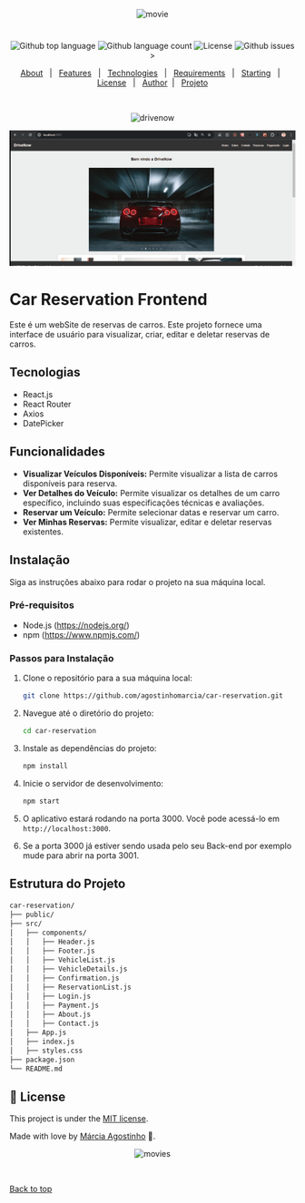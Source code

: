 <p align="center">
   <img src="https://media.giphy.com/media/v1.Y2lkPTc5MGI3NjExd3BwOXhjYXphcGswNjFrcGlqZXp2dmxmZTM4dzZhbGdzcjMzZmZwbiZlcD12MV9zdGlja2Vyc19zZWFyY2gmY3Q9cw/7cYoERt3yza1A1iV0q/giphy.gif" alt="movie" width="280"/>
</p>

<h1 align="center"></h1>

<p align="center">
  <img alt="Github top language" src="https://img.shields.io/github/languages/top/agostinhomarcia/car-reservation?color=334598">

  <img alt="Github language count" src="https://img.shields.io/github/languages/count/agostinhomarcia/car-reservation?color=334598">

  <img alt="License" src="https://img.shields.io/github/license/agostinhomarcia/car-reservation?color=334598">

   <img alt="Github issues" src="https://img.shields.io/github/issues/agostinhomarcia/car-reservation?color=334598" />
>

</p>

<p align="center">
  <a href="#dart-about">About</a> &#xa0; | &#xa0; 
  <a href="#sparkles-features">Features</a> &#xa0; | &#xa0;
  <a href="#rocket-technologies">Technologies</a> &#xa0; | &#xa0;
  <a href="#white_check_mark-requirements">Requirements</a> &#xa0; | &#xa0;
  <a href="#checkered_flag-starting">Starting</a> &#xa0; | &#xa0;
  <a href="#memo-license">License</a> &#xa0; | &#xa0;
  <a href="https://github.com/agostinhomarcia" target="_blank">Author</a>&#xa0; | &#xa0
  <a href="#" target="_blank" rel="noopener noreferrer">Projeto</a>
</p>

<br>

<p align="center">
  <img src="/public/intro.gif" alt="drivenow" />
  
</p>

<p align="center">
  <img src="/public/reserve.gif" alt="drivenow" />
  
</p>

# Car Reservation Frontend

Este é um webSite de reservas de carros. Este projeto fornece uma interface de usuário para visualizar, criar, editar e deletar reservas de carros.

## Tecnologias

- React.js
- React Router
- Axios
- DatePicker

## Funcionalidades

- **Visualizar Veículos Disponíveis:** Permite visualizar a lista de carros disponíveis para reserva.
- **Ver Detalhes do Veículo:** Permite visualizar os detalhes de um carro específico, incluindo suas especificações técnicas e avaliações.
- **Reservar um Veículo:** Permite selecionar datas e reservar um carro.
- **Ver Minhas Reservas:** Permite visualizar, editar e deletar reservas existentes.

## Instalação

Siga as instruções abaixo para rodar o projeto na sua máquina local.

### Pré-requisitos

- Node.js (https://nodejs.org/)
- npm (https://www.npmjs.com/)

### Passos para Instalação

1. Clone o repositório para a sua máquina local:

   ```bash
   git clone https://github.com/agostinhomarcia/car-reservation.git
   ```

2. Navegue até o diretório do projeto:

   ```bash
   cd car-reservation
   ```

3. Instale as dependências do projeto:

   ```bash
   npm install
   ```

4. Inicie o servidor de desenvolvimento:

   ```bash
   npm start
   ```

5. O aplicativo estará rodando na porta 3000. Você pode acessá-lo em `http://localhost:3000`.

6. Se a porta 3000 já estiver sendo usada pelo seu Back-end por exemplo mude para abrir na porta 3001.

## Estrutura do Projeto

```plaintext
car-reservation/
├── public/
├── src/
│   ├── components/
│   │   ├── Header.js
│   │   ├── Footer.js
│   │   ├── VehicleList.js
│   │   ├── VehicleDetails.js
│   │   ├── Confirmation.js
│   │   ├── ReservationList.js
│   │   ├── Login.js
│   │   ├── Payment.js
│   │   ├── About.js
│   │   ├── Contact.js
│   ├── App.js
│   ├── index.js
│   ├── styles.css
├── package.json
└── README.md
```

## :memo: License

This project is under the [MIT license](./License).

Made with love by [Márcia Agostinho](https://github.com/agostinhomarcia) 🚀.

<p align="center">
   <img src="https://media.giphy.com/media/ifM99v5HzxZNlUyJEb/giphy.gif?cid=790b761152i9hs135j1u525e4123yjidop5h8bs94kkqgiqj&ep=v1_stickers_search&rid=giphy.gif&ct=s" alt="movies" width="230"/>
</p>

&#xa0;

<a href="#top">Back to top </a>
